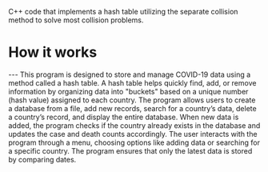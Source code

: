C++ code that implements a hash table utilizing the separate collision method to solve most collision problems.

<h1>How it works</h1>
---
This program is designed to store and manage COVID-19 data using a method called a hash table. 
A hash table helps quickly find, add, or remove information by organizing data into "buckets" based on a unique number (hash value) assigned to each country. 
The program allows users to create a database from a file, add new records, search for a country’s data, delete a country’s record, and display the entire database. 
When new data is added, the program checks if the country already exists in the database and updates the case and death counts accordingly. 
The user interacts with the program through a menu, choosing options like adding data or searching for a specific country. 
The program ensures that only the latest data is stored by comparing dates.
